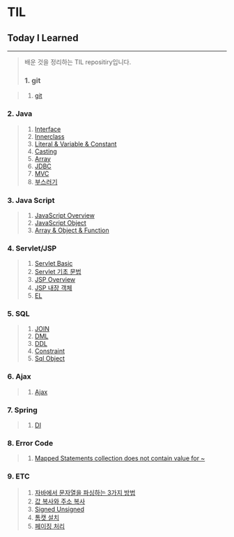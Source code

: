 TIL 
==========
## Today I Learned
---------------
> 배운 것을 정리하는 TIL repositiry입니다.
>
> ### 1. git  

> 1. [git](https://github.com/sis92345/TIL/blob/master/git/git.md)

### 2. Java  
> 1. [Interface](https://github.com/sis92345/TIL/blob/master/Java/Interface.md)
> 2. [Innerclass](https://github.com/sis92345/TIL/blob/master/Java/Inner%20class.md)
> 3. [Literal & Variable & Constant](https://github.com/sis92345/TIL/blob/master/Java/literal%20%26%20variable.md)
> 4. [Casting](https://github.com/sis92345/TIL/blob/master/Java/Casting.md)
> 5. [Array](https://github.com/sis92345/TIL/blob/master/Java/Array.md#1-배열의-개념)
> 6. [JDBC](https://github.com/sis92345/TIL/blob/master/Java/JDBC.md)
> 7. [MVC](https://github.com/sis92345/TIL/blob/master/Java/MVC.md)
> 8. [부스러기](https://github.com/sis92345/TIL/blob/master/Java/부스러기.md)

### 3. Java Script

> 1. [JavaScript Overview](https://github.com/sis92345/TIL/blob/master/JavaScript/JavaScriptOverview.md)
> 2. [JavaScript Object](https://github.com/sis92345/TIL/blob/master/JavaScript/JavaScriptObject.md)
> 3. [Array & Object & Function](https://github.com/sis92345/TIL/blob/master/JavaScript/Array%26Object.md)

### 4. Servlet/JSP

> 1. [Servlet Basic](https://github.com/sis92345/TIL/blob/master/Servlet/Servlet.md)
> 2. [Servlet 기초 문법](https://github.com/sis92345/TIL/blob/master/Servlet%26JSP/Servlet%20basic%20syntax.md)
> 3. [JSP Overview](https://github.com/sis92345/TIL/blob/master/Servlet%26JSP/JSP%20Overview.md)
> 4. [JSP 내장 객체](https://github.com/sis92345/TIL/blob/master/Servlet%26JSP/JSP%20Implicit%20Object.md)
> 5. [EL](https://github.com/sis92345/TIL/blob/master/Servlet%26JSP/El.md)



### 5. SQL

> 1. [JOIN](https://github.com/sis92345/TIL/blob/master/Sql/join.md)
> 2. [DML](https://github.com/sis92345/TIL/blob/master/Sql/DML.md)
> 3. [DDL](https://github.com/sis92345/TIL/blob/master/Sql/DDL.md)
> 4. [Constraint](https://github.com/sis92345/TIL/blob/master/Sql/Constraint.md)
> 5. [Sql Object](https://github.com/sis92345/TIL/blob/master/Sql/SqlObject.md)

### 6. Ajax

> 1. [Ajax](https://github.com/sis92345/TIL/blob/master/Ajax/Ajax.md)

### 7. Spring

> 1. [DI](https://github.com/sis92345/TIL/blob/master/Spring/README.md)

### 8. Error Code

> 1. [Mapped Statements collection does not contain value for ~ ](https://github.com/sis92345/TIL/blob/master/ErrorCode/MappedStatement.md)

### 9. ETC    

> 1. [자바에서 문자열을 파싱하는 3가지 방법](https://github.com/sis92345/TIL/blob/master/ETC/ParsingInJava.md)
> 2. [값 복사와 주소 복사](https://github.com/sis92345/TIL/blob/master/ETC/Copy.md)
> 3. [Signed Unsigned](https://github.com/sis92345/TIL/blob/master/ETC/Signed%20Unsigned.md)
> 4. [톰캣 설치](https://github.com/sis92345/TIL/blob/master/ETC/Tomcat_install.md)
> 5. [페이징 처리](https://github.com/sis92345/TIL/blob/master/Paging_Oracle_rownum/페이징%20처리.md)

